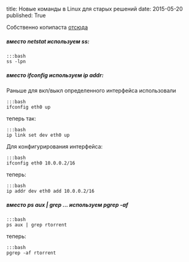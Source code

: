 title: Новые команды в Linux для старых решений
date: 2015-05-20
published: True

Собственно копипаста [отсюда](http://bneijt.nl/blog/post/new-linux-commands-for-old-habbits/)

##### вместо *netstat* используем *ss*:

    :::bash
    ss -lpn

##### вместо *ifconfig* используем *ip addr*:

Раньше для вкл/выкл определенного интерфейса использовали

    :::bash
    ifconfig eth0 up

теперь так:

    :::bash
    ip link set dev eth0 up

Для конфигурирования интерфейса:

    :::bash
    ifconfig eth0 10.0.0.2/16

теперь:

    :::bash
	ip addr dev eth0 add 10.0.0.2/16

##### вместо *ps aux | grep ...* используем *pgrep -af*

	:::bash
	ps aux | grep rtorrent

теперь:

	:::bash
	pgrep -af rtorrent
